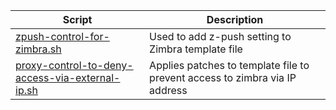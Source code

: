 | Script | Description |
|--|--|
| [zpush-control-for-zimbra.sh](https://github.com/monobilisim/mono.sh/blob/main/zimbra/zpush-control-for-zimbra.sh) | Used to add z-push setting to Zimbra template file |
| [proxy-control-to-deny-access-via-external-ip.sh](https://github.com/monobilisim/mono.sh/blob/main/zimbra/proxy-control-to-deny-access-via-external-ip.sh) | Applies patches to template file to prevent access to zimbra via IP address |

